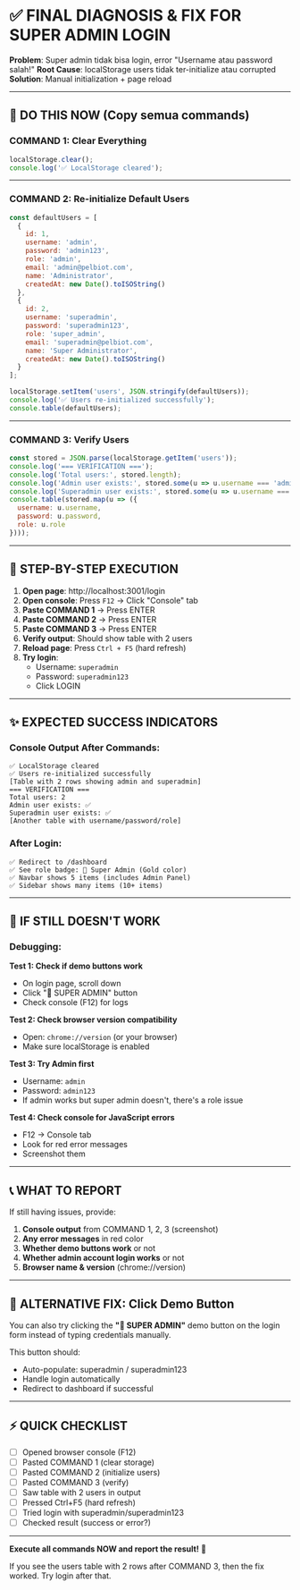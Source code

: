 # ✅ FINAL DIAGNOSIS & FIX FOR SUPER ADMIN LOGIN

**Problem**: Super admin tidak bisa login, error "Username atau password salah!"
**Root Cause**: localStorage users tidak ter-initialize atau corrupted
**Solution**: Manual initialization + page reload

---

## 🎯 DO THIS NOW (Copy semua commands)

### COMMAND 1: Clear Everything
```javascript
localStorage.clear();
console.log('✅ LocalStorage cleared');
```

---

### COMMAND 2: Re-initialize Default Users
```javascript
const defaultUsers = [
  {
    id: 1,
    username: 'admin',
    password: 'admin123',
    role: 'admin',
    email: 'admin@pelbiot.com',
    name: 'Administrator',
    createdAt: new Date().toISOString()
  },
  {
    id: 2,
    username: 'superadmin',
    password: 'superadmin123',
    role: 'super_admin',
    email: 'superadmin@pelbiot.com',
    name: 'Super Administrator',
    createdAt: new Date().toISOString()
  }
];

localStorage.setItem('users', JSON.stringify(defaultUsers));
console.log('✅ Users re-initialized successfully');
console.table(defaultUsers);
```

---

### COMMAND 3: Verify Users
```javascript
const stored = JSON.parse(localStorage.getItem('users'));
console.log('=== VERIFICATION ===');
console.log('Total users:', stored.length);
console.log('Admin user exists:', stored.some(u => u.username === 'admin') ? '✅' : '❌');
console.log('Superadmin user exists:', stored.some(u => u.username === 'superadmin') ? '✅' : '❌');
console.table(stored.map(u => ({
  username: u.username,
  password: u.password,
  role: u.role
})));
```

---

## 📱 STEP-BY-STEP EXECUTION

1. **Open page**: http://localhost:3001/login
2. **Open console**: Press `F12` → Click "Console" tab
3. **Paste COMMAND 1** → Press ENTER
4. **Paste COMMAND 2** → Press ENTER
5. **Paste COMMAND 3** → Press ENTER
6. **Verify output**: Should show table with 2 users
7. **Reload page**: Press `Ctrl + F5` (hard refresh)
8. **Try login**:
   - Username: `superadmin`
   - Password: `superadmin123`
   - Click LOGIN

---

## ✨ EXPECTED SUCCESS INDICATORS

### Console Output After Commands:
```
✅ LocalStorage cleared
✅ Users re-initialized successfully
[Table with 2 rows showing admin and superadmin]
=== VERIFICATION ===
Total users: 2
Admin user exists: ✅
Superadmin user exists: ✅
[Another table with username/password/role]
```

### After Login:
```
✅ Redirect to /dashboard
✅ See role badge: 👑 Super Admin (Gold color)
✅ Navbar shows 5 items (includes Admin Panel)
✅ Sidebar shows many items (10+ items)
```

---

## 🐛 IF STILL DOESN'T WORK

### Debugging:

**Test 1: Check if demo buttons work**
- On login page, scroll down
- Click "👑 SUPER ADMIN" button
- Check console (F12) for logs

**Test 2: Check browser version compatibility**
- Open: `chrome://version` (or your browser)
- Make sure localStorage is enabled

**Test 3: Try Admin first**
- Username: `admin`
- Password: `admin123`
- If admin works but super admin doesn't, there's a role issue

**Test 4: Check console for JavaScript errors**
- F12 → Console tab
- Look for red error messages
- Screenshot them

---

## 📞 WHAT TO REPORT

If still having issues, provide:

1. **Console output** from COMMAND 1, 2, 3 (screenshot)
2. **Any error messages** in red color
3. **Whether demo buttons work** or not
4. **Whether admin account login works** or not
5. **Browser name & version** (chrome://version)

---

## 🔧 ALTERNATIVE FIX: Click Demo Button

You can also try clicking the **"👑 SUPER ADMIN"** demo button on the login form instead of typing credentials manually.

This button should:
- Auto-populate: superadmin / superadmin123
- Handle login automatically
- Redirect to dashboard if successful

---

## ⚡ QUICK CHECKLIST

- [ ] Opened browser console (F12)
- [ ] Pasted COMMAND 1 (clear storage)
- [ ] Pasted COMMAND 2 (initialize users)
- [ ] Pasted COMMAND 3 (verify)
- [ ] Saw table with 2 users in output
- [ ] Pressed Ctrl+F5 (hard refresh)
- [ ] Tried login with superadmin/superadmin123
- [ ] Checked result (success or error?)

---

**Execute all commands NOW and report the result!** 🚀

If you see the users table with 2 rows after COMMAND 3, then the fix worked. Try login after that.

